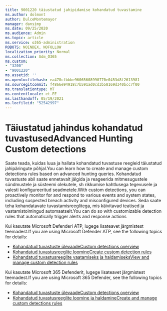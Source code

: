 ```yaml
---
title: 9001220 täiustatud jahipidamise kohandatud tuvastamine
ms.author: dolmont
author: DulceMontemayor
manager: dansimp
ms.date: 09/25/2020
ms.audience: Admin
ms.topic: article
ms.service: o365-administration
ROBOTS: NOINDEX, NOFOLLOW
localization_priority: Normal
ms.collection: Adm_O365
ms.custom:
- "3200"
- "9001220"
ms.assetid: ''
ms.openlocfilehash: ea478cfbbbe96065608990770e0453d8f2613981
ms.sourcegitcommit: f4866e94918c7b591ad0cd3b58169d340bcc7f00
ms.translationtype: MT
ms.contentlocale: et-EE
ms.lasthandoff: 05/19/2021
ms.locfileid: "52542997"
---
```

# <a name="advanced-hunting-custom-detections"></a><span data-ttu-id="b0de4-102">Täiustatud jahindus kohandatud tuvastused</span><span class="sxs-lookup"><span data-stu-id="b0de4-102">Advanced Hunting Custom detections</span></span>

<span data-ttu-id="b0de4-103">Saate teada, kuidas luua ja hallata kohandatud tuvastuse reegleid täiustatud jahipäringute põhjal.</span><span class="sxs-lookup"><span data-stu-id="b0de4-103">You can learn how to create and manage custom detections rules based on advanced hunting queries.</span></span> <span data-ttu-id="b0de4-104">Kohandatud tuvastuste abil saate ennetavalt jälgida ja reageerida mitmesugustele sündmustele ja süsteemi olekutele, sh rikkumise kahtlusega tegevusele ja valesti konfigureeritud seadmetele.</span><span class="sxs-lookup"><span data-stu-id="b0de4-104">With custom detections, you can proactively monitor for and respond to various events and system states, including suspected breach activity and misconfigured devices.</span></span> <span data-ttu-id="b0de4-105">Seda saate teha kohandatavate tuvastamisreeglitega, mis käivitavad teatised ja vastamistoimingud automaatselt.</span><span class="sxs-lookup"><span data-stu-id="b0de4-105">You can do so with customizable detection rules that automatically trigger alerts and response actions</span></span>
  
<span data-ttu-id="b0de4-106">Kui kasutate Microsoft Defenderi ATP, lugege lisateavet järgmistest teemadest.</span><span class="sxs-lookup"><span data-stu-id="b0de4-106">If you are using Microsoft Defender ATP, see the following topics for details:</span></span> 
- [<span data-ttu-id="b0de4-107">Kohandatud tuvastuste ülevaade</span><span class="sxs-lookup"><span data-stu-id="b0de4-107">Custom detections overview</span></span>](/windows/security/threat-protection/microsoft-defender-atp/overview-custom-detections)
- [<span data-ttu-id="b0de4-108">Kohandatud tuvastusreeglite loomine</span><span class="sxs-lookup"><span data-stu-id="b0de4-108">Create custom detection rules</span></span>](/windows/security/threat-protection/microsoft-defender-atp/custom-detection-rules)
- [<span data-ttu-id="b0de4-109">Kohandatud tuvastusreeglite vaatamiseks ja haldamiseks</span><span class="sxs-lookup"><span data-stu-id="b0de4-109">View and manage custom detection rules</span></span>](/windows/security/threat-protection/microsoft-defender-atp/custom-detections-manage)

<span data-ttu-id="b0de4-110">Kui kasutate Microsoft 365 Defenderit, lugege lisateavet järgmistest teemadest.</span><span class="sxs-lookup"><span data-stu-id="b0de4-110">If you are using Microsoft 365 Defender, see the following topics for details:</span></span> 
- [<span data-ttu-id="b0de4-111">Kohandatud tuvastuste ülevaade</span><span class="sxs-lookup"><span data-stu-id="b0de4-111">Custom detections overview</span></span>](/microsoft-365/security/mtp/custom-detections-overview)
- [<span data-ttu-id="b0de4-112">Kohandatud tuvastusreeglite loomine ja haldamine</span><span class="sxs-lookup"><span data-stu-id="b0de4-112">Create and manage custom detections rules</span></span>](/microsoft-365/security/mtp/custom-detection-rules)
